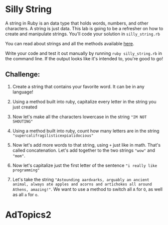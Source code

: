 # Silly String

A string in Ruby is an data type that holds words, numbers, and other characters. A string is just data. This lab is going to be a refresher on how to create and manipulate strings. You'll code your solution in `silly_string.rb`

You can read about strings and all the methods available [here](http://www.ruby-doc.org/core-2.1.1/String.html).

Write your code and test it out manually by running `ruby silly_string.rb` in the command line. If the output looks like it's intended to, you're good to go!


## Challenge:

1. Create a string that contains your favorite word. It can be in any language!

2. Using a method built into ruby, capitalize every letter in the string you just created

3. Now let's make all the characters lowercase in the string `"IM NOT SHOUTING"`

4. Using a method built into ruby, count how many letters are in the string `"supercalifragilisticexpialidocious"`

5. Now let's add more words to that string, using `+` just like in math. That's called concatenation. Let's add together to the two strings `"wow"` and `"mom"`.

6. Now let's capitalize just the first letter of the sentence `"i really like programming"`

7. Let's take the string `"Astounding aardvarks, arguably an ancient animal, always ate apples and acorns and artichokes all around Athens, amazing!"`. We want to use a method to switch all `A` for `O`, as well as all `a` for `o`. 
# AdTopics2
